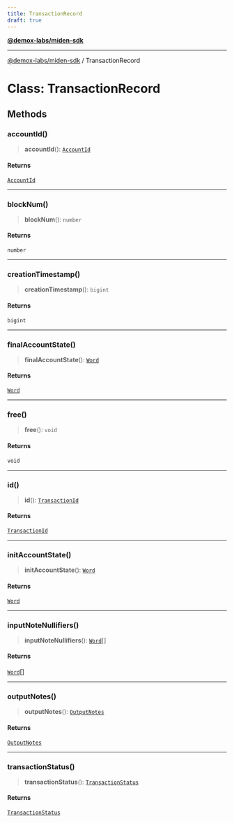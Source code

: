 ```yaml
---
title: TransactionRecord
draft: true
---
```


[**@demox-labs/miden-sdk**](../index)

***

[@demox-labs/miden-sdk](../index) / TransactionRecord

# Class: TransactionRecord

## Methods

### accountId()

> **accountId**(): [`AccountId`](AccountId)

#### Returns

[`AccountId`](AccountId)

***

### blockNum()

> **blockNum**(): `number`

#### Returns

`number`

***

### creationTimestamp()

> **creationTimestamp**(): `bigint`

#### Returns

`bigint`

***

### finalAccountState()

> **finalAccountState**(): [`Word`](Word)

#### Returns

[`Word`](Word)

***

### free()

> **free**(): `void`

#### Returns

`void`

***

### id()

> **id**(): [`TransactionId`](TransactionId)

#### Returns

[`TransactionId`](TransactionId)

***

### initAccountState()

> **initAccountState**(): [`Word`](Word)

#### Returns

[`Word`](Word)

***

### inputNoteNullifiers()

> **inputNoteNullifiers**(): [`Word`](Word)[]

#### Returns

[`Word`](Word)[]

***

### outputNotes()

> **outputNotes**(): [`OutputNotes`](OutputNotes)

#### Returns

[`OutputNotes`](OutputNotes)

***

### transactionStatus()

> **transactionStatus**(): [`TransactionStatus`](TransactionStatus)

#### Returns

[`TransactionStatus`](TransactionStatus)
